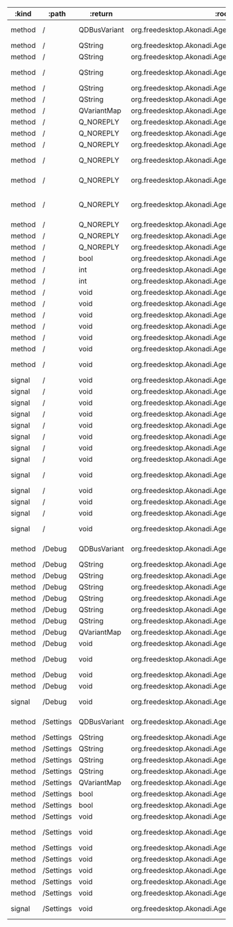 :kind  | :path     | :return      | :root                                                 | :sig                                                                                                                                         
------ | --------- | ------------ | ----------------------------------------------------- | ---------------------------------------------------------------------------------------------------------------------------------------------
method | /         | QDBusVariant | org.freedesktop.Akonadi.Agent.akonadi_ical_resource_0 | org.freedesktop.DBus.Properties.Get(QString interface_name, QString property_name)                                                           
method | /         | QString      | org.freedesktop.Akonadi.Agent.akonadi_ical_resource_0 | org.freedesktop.Akonadi.Agent.Status.statusMessage()                                                                                         
method | /         | QString      | org.freedesktop.Akonadi.Agent.akonadi_ical_resource_0 | org.freedesktop.Akonadi.Resource.name()                                                                                                      
method | /         | QString      | org.freedesktop.Akonadi.Agent.akonadi_ical_resource_0 | org.freedesktop.Akonadi.Resource.requestItemDelivery({D-Bus type "ax"} uids, {D-Bus type "aay"} parts)                                       
method | /         | QString      | org.freedesktop.Akonadi.Agent.akonadi_ical_resource_0 | org.freedesktop.DBus.Introspectable.Introspect()                                                                                             
method | /         | QString      | org.freedesktop.Akonadi.Agent.akonadi_ical_resource_0 | org.freedesktop.DBus.Peer.GetMachineId()                                                                                                     
method | /         | QVariantMap  | org.freedesktop.Akonadi.Agent.akonadi_ical_resource_0 | org.freedesktop.DBus.Properties.GetAll(QString interface_name)                                                                               
method | /         | Q_NOREPLY    | org.freedesktop.Akonadi.Agent.akonadi_ical_resource_0 | void org.freedesktop.Akonadi.Agent.Control.configure(qlonglong windowId)                                                                     
method | /         | Q_NOREPLY    | org.freedesktop.Akonadi.Agent.akonadi_ical_resource_0 | void org.freedesktop.Akonadi.Agent.Status.setOnline(bool state)                                                                              
method | /         | Q_NOREPLY    | org.freedesktop.Akonadi.Agent.akonadi_ical_resource_0 | void org.freedesktop.Akonadi.Resource.synchronize()                                                                                          
method | /         | Q_NOREPLY    | org.freedesktop.Akonadi.Agent.akonadi_ical_resource_0 | void org.freedesktop.Akonadi.Resource.synchronizeCollection(qlonglong collectionId)                                                          
method | /         | Q_NOREPLY    | org.freedesktop.Akonadi.Agent.akonadi_ical_resource_0 | void org.freedesktop.Akonadi.Resource.synchronizeCollection(qlonglong collectionId, bool recursive)                                          
method | /         | Q_NOREPLY    | org.freedesktop.Akonadi.Agent.akonadi_ical_resource_0 | void org.freedesktop.Akonadi.Resource.synchronizeCollectionAttributes(qlonglong collectionId)                                                
method | /         | Q_NOREPLY    | org.freedesktop.Akonadi.Agent.akonadi_ical_resource_0 | void org.freedesktop.Akonadi.Resource.synchronizeCollectionTree()                                                                            
method | /         | Q_NOREPLY    | org.freedesktop.Akonadi.Agent.akonadi_ical_resource_0 | void org.freedesktop.Akonadi.Resource.synchronizeRelations()                                                                                 
method | /         | Q_NOREPLY    | org.freedesktop.Akonadi.Agent.akonadi_ical_resource_0 | void org.freedesktop.Akonadi.Resource.synchronizeTags()                                                                                      
method | /         | bool         | org.freedesktop.Akonadi.Agent.akonadi_ical_resource_0 | org.freedesktop.Akonadi.Agent.Status.isOnline()                                                                                              
method | /         | int          | org.freedesktop.Akonadi.Agent.akonadi_ical_resource_0 | org.freedesktop.Akonadi.Agent.Status.progress()                                                                                              
method | /         | int          | org.freedesktop.Akonadi.Agent.akonadi_ical_resource_0 | org.freedesktop.Akonadi.Agent.Status.status()                                                                                                
method | /         | void         | org.freedesktop.Akonadi.Agent.akonadi_ical_resource_0 | org.freedesktop.Akonadi.Agent.Control.abort()                                                                                                
method | /         | void         | org.freedesktop.Akonadi.Agent.akonadi_ical_resource_0 | org.freedesktop.Akonadi.Agent.Control.cleanup()                                                                                              
method | /         | void         | org.freedesktop.Akonadi.Agent.akonadi_ical_resource_0 | org.freedesktop.Akonadi.Agent.Control.quit()                                                                                                 
method | /         | void         | org.freedesktop.Akonadi.Agent.akonadi_ical_resource_0 | org.freedesktop.Akonadi.Agent.Control.reconfigure()                                                                                          
method | /         | void         | org.freedesktop.Akonadi.Agent.akonadi_ical_resource_0 | org.freedesktop.Akonadi.Resource.setName(QString name)                                                                                       
method | /         | void         | org.freedesktop.Akonadi.Agent.akonadi_ical_resource_0 | org.freedesktop.DBus.Peer.Ping()                                                                                                             
method | /         | void         | org.freedesktop.Akonadi.Agent.akonadi_ical_resource_0 | org.freedesktop.DBus.Properties.Set(QString interface_name, QString property_name, QDBusVariant value)                                       
signal | /         | void         | org.freedesktop.Akonadi.Agent.akonadi_ical_resource_0 | org.freedesktop.Akonadi.Agent.Control.configurationDialogAccepted()                                                                          
signal | /         | void         | org.freedesktop.Akonadi.Agent.akonadi_ical_resource_0 | org.freedesktop.Akonadi.Agent.Control.configurationDialogRejected()                                                                          
signal | /         | void         | org.freedesktop.Akonadi.Agent.akonadi_ical_resource_0 | org.freedesktop.Akonadi.Agent.Status.advancedStatus(QVariantMap status)                                                                      
signal | /         | void         | org.freedesktop.Akonadi.Agent.akonadi_ical_resource_0 | org.freedesktop.Akonadi.Agent.Status.error(QString message)                                                                                  
signal | /         | void         | org.freedesktop.Akonadi.Agent.akonadi_ical_resource_0 | org.freedesktop.Akonadi.Agent.Status.onlineChanged(bool state)                                                                               
signal | /         | void         | org.freedesktop.Akonadi.Agent.akonadi_ical_resource_0 | org.freedesktop.Akonadi.Agent.Status.percent(int percent)                                                                                    
signal | /         | void         | org.freedesktop.Akonadi.Agent.akonadi_ical_resource_0 | org.freedesktop.Akonadi.Agent.Status.status(int status, QString message)                                                                     
signal | /         | void         | org.freedesktop.Akonadi.Agent.akonadi_ical_resource_0 | org.freedesktop.Akonadi.Agent.Status.warning(QString message)                                                                                
signal | /         | void         | org.freedesktop.Akonadi.Agent.akonadi_ical_resource_0 | org.freedesktop.Akonadi.Resource.attributesSynchronized(qlonglong collectionId)                                                              
signal | /         | void         | org.freedesktop.Akonadi.Agent.akonadi_ical_resource_0 | org.freedesktop.Akonadi.Resource.collectionTreeSynchronized()                                                                                
signal | /         | void         | org.freedesktop.Akonadi.Agent.akonadi_ical_resource_0 | org.freedesktop.Akonadi.Resource.nameChanged(QString name)                                                                                   
signal | /         | void         | org.freedesktop.Akonadi.Agent.akonadi_ical_resource_0 | org.freedesktop.Akonadi.Resource.synchronized()                                                                                              
signal | /         | void         | org.freedesktop.Akonadi.Agent.akonadi_ical_resource_0 | org.freedesktop.DBus.Properties.PropertiesChanged(QString interface_name, QVariantMap changed_properties, QStringList invalidated_properties)
method | /Debug    | QDBusVariant | org.freedesktop.Akonadi.Agent.akonadi_ical_resource_0 | org.freedesktop.DBus.Properties.Get(QString interface_name, QString property_name)                                                           
method | /Debug    | QString      | org.freedesktop.Akonadi.Agent.akonadi_ical_resource_0 | org.freedesktop.DBus.Introspectable.Introspect()                                                                                             
method | /Debug    | QString      | org.freedesktop.Akonadi.Agent.akonadi_ical_resource_0 | org.freedesktop.DBus.Peer.GetMachineId()                                                                                                     
method | /Debug    | QString      | org.freedesktop.Akonadi.Agent.akonadi_ical_resource_0 | org.kde.dfaure.dumpMemoryInfoToString()                                                                                                      
method | /Debug    | QString      | org.freedesktop.Akonadi.Agent.akonadi_ical_resource_0 | org.kde.dfaure.dumpMemoryInfoToString()                                                                                                      
method | /Debug    | QString      | org.freedesktop.Akonadi.Agent.akonadi_ical_resource_0 | org.kde.dfaure.dumpNotificationListToString()                                                                                                
method | /Debug    | QString      | org.freedesktop.Akonadi.Agent.akonadi_ical_resource_0 | org.kde.dfaure.dumpNotificationListToString()                                                                                                
method | /Debug    | QVariantMap  | org.freedesktop.Akonadi.Agent.akonadi_ical_resource_0 | org.freedesktop.DBus.Properties.GetAll(QString interface_name)                                                                               
method | /Debug    | void         | org.freedesktop.Akonadi.Agent.akonadi_ical_resource_0 | org.freedesktop.DBus.Peer.Ping()                                                                                                             
method | /Debug    | void         | org.freedesktop.Akonadi.Agent.akonadi_ical_resource_0 | org.freedesktop.DBus.Properties.Set(QString interface_name, QString property_name, QDBusVariant value)                                       
method | /Debug    | void         | org.freedesktop.Akonadi.Agent.akonadi_ical_resource_0 | org.kde.dfaure.dumpMemoryInfo()                                                                                                              
method | /Debug    | void         | org.freedesktop.Akonadi.Agent.akonadi_ical_resource_0 | org.kde.dfaure.dumpMemoryInfo()                                                                                                              
signal | /Debug    | void         | org.freedesktop.Akonadi.Agent.akonadi_ical_resource_0 | org.freedesktop.DBus.Properties.PropertiesChanged(QString interface_name, QVariantMap changed_properties, QStringList invalidated_properties)
method | /Settings | QDBusVariant | org.freedesktop.Akonadi.Agent.akonadi_ical_resource_0 | org.freedesktop.DBus.Properties.Get(QString interface_name, QString property_name)                                                           
method | /Settings | QString      | org.freedesktop.Akonadi.Agent.akonadi_ical_resource_0 | org.freedesktop.DBus.Introspectable.Introspect()                                                                                             
method | /Settings | QString      | org.freedesktop.Akonadi.Agent.akonadi_ical_resource_0 | org.freedesktop.DBus.Peer.GetMachineId()                                                                                                     
method | /Settings | QString      | org.freedesktop.Akonadi.Agent.akonadi_ical_resource_0 | org.kde.Akonadi.ICal.Settings.displayName()                                                                                                  
method | /Settings | QString      | org.freedesktop.Akonadi.Agent.akonadi_ical_resource_0 | org.kde.Akonadi.ICal.Settings.path()                                                                                                         
method | /Settings | QVariantMap  | org.freedesktop.Akonadi.Agent.akonadi_ical_resource_0 | org.freedesktop.DBus.Properties.GetAll(QString interface_name)                                                                               
method | /Settings | bool         | org.freedesktop.Akonadi.Agent.akonadi_ical_resource_0 | org.kde.Akonadi.ICal.Settings.monitorFile()                                                                                                  
method | /Settings | bool         | org.freedesktop.Akonadi.Agent.akonadi_ical_resource_0 | org.kde.Akonadi.ICal.Settings.readOnly()                                                                                                     
method | /Settings | void         | org.freedesktop.Akonadi.Agent.akonadi_ical_resource_0 | org.freedesktop.DBus.Peer.Ping()                                                                                                             
method | /Settings | void         | org.freedesktop.Akonadi.Agent.akonadi_ical_resource_0 | org.freedesktop.DBus.Properties.Set(QString interface_name, QString property_name, QDBusVariant value)                                       
method | /Settings | void         | org.freedesktop.Akonadi.Agent.akonadi_ical_resource_0 | org.kde.Akonadi.ICal.Settings.save()                                                                                                         
method | /Settings | void         | org.freedesktop.Akonadi.Agent.akonadi_ical_resource_0 | org.kde.Akonadi.ICal.Settings.setDisplayName(QString)                                                                                        
method | /Settings | void         | org.freedesktop.Akonadi.Agent.akonadi_ical_resource_0 | org.kde.Akonadi.ICal.Settings.setMonitorFile(bool)                                                                                           
method | /Settings | void         | org.freedesktop.Akonadi.Agent.akonadi_ical_resource_0 | org.kde.Akonadi.ICal.Settings.setPath(QString)                                                                                               
method | /Settings | void         | org.freedesktop.Akonadi.Agent.akonadi_ical_resource_0 | org.kde.Akonadi.ICal.Settings.setReadOnly(bool)                                                                                              
signal | /Settings | void         | org.freedesktop.Akonadi.Agent.akonadi_ical_resource_0 | org.freedesktop.DBus.Properties.PropertiesChanged(QString interface_name, QVariantMap changed_properties, QStringList invalidated_properties)
